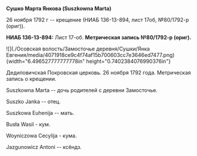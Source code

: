 **Сушко Марта Янкова (Suszkowna Marta)**

26 ноября 1792 г -- крещение (НИАБ 136-13-894, лист 17об, №80/1792-р
(ориг)).

**НИАБ 136-13-894:** Лист 17-об. **Метрическая запись №80/1792-р
(ориг).**

![](./Осовская волость/Замосточье деревня/Сушки/Янка Евгения/media/4071918ce9c4f74af15b700603cc7e3646ed7477.png){width="6.496527777777778in"
height="0.7402384076990376in"}

Дедиловичская Покровская церковь. 26 ноября 1792 года. Метрическая
запись о крещении.

Suszkowna Marta -- дочь родителей с деревни Замосточье.

Suszko Janka -- отец.

Suszkowa Euhenija -- мать.

Busła Wasil - кум.

Woyniczowa Cecylija - кума.

Jazgunowicz Antoni -- ксёндз.
